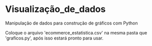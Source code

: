 # Visualização_de_dados
 Manipulação de dados para construção de gráficos com Python

Coloque o arquivo 'ecommerce_estatistica.csv' na mesma pasta que 'graficos.py', após isso estará pronto para usar. 
